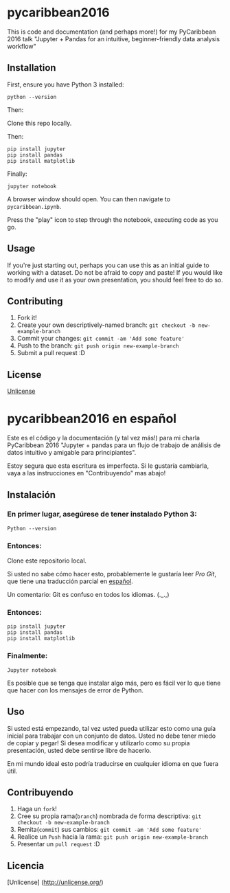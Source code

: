# pycaribbean2016


This is code and documentation (and perhaps more!) for my PyCaribbean 2016 talk "Jupyter + Pandas for an intuitive, beginner-friendly data analysis workflow"

## Installation


First, ensure you have Python 3 installed:

`python --version`

Then:

Clone this repo locally.

Then:

```
pip install jupyter
pip install pandas
pip install matplotlib
```

Finally:

`jupyter notebook`

A browser window should open. You can then navigate to `pycaribbean.ipynb`.

Press the "play" icon to step through the notebook, executing code as you go.

## Usage


If you're just starting out, perhaps you can use this as an initial guide to working with a dataset. Do not be afraid to copy and paste! If you would like to modify and use it as your own presentation, you should feel free to do so.

## Contributing


1. Fork it!
2. Create your own descriptively-named branch: `git checkout -b new-example-branch`
3. Commit your changes: `git commit -am 'Add some feature'`
4. Push to the branch: `git push origin new-example-branch`
5. Submit a pull request :D

## License


[Unlicense](http://unlicense.org/)

# pycaribbean2016 en español


Este es el código y la documentación (y tal vez más!) para mi charla PyCaribbean 2016 "Jupyter + pandas para un flujo de trabajo de análisis de datos intuitivo y amigable para principiantes".

Estoy segura que esta escritura es imperfecta. Si le gustaría cambiarla, vaya a las instrucciones en "Contribuyendo" mas abajo!

## Instalación

### En primer lugar, asegúrese de tener instalado Python 3:

`Python --version`

### Entonces:

Clone este repositorio local.

Si usted no sabe cómo hacer esto, probablemente le gustaría leer _Pro Git_, que tiene una traducción parcial en [español](https://git-scm.com/book/es/v1). 

Un comentario: Git es confuso en todos los idiomas. (._.,)

### Entonces:

```
pip install jupyter
pip install pandas
pip install matplotlib
```

### Finalmente:

`Jupyter notebook`

Es posible que se tenga que instalar algo más, pero es fácil ver lo que tiene que hacer con los mensajes de error de Python.

## Uso

Si usted está empezando, tal vez usted pueda utilizar esto como una guía inicial para trabajar con un conjunto de datos. Usted no debe tener miedo de copiar y pegar! Si desea modificar y utilizarlo como su propia presentación, usted debe sentirse libre de hacerlo.

En mi mundo ideal esto podría traducirse en cualquier idioma en que fuera útil.

## Contribuyendo

1. Haga un `fork`!
2. Cree su propia rama(`branch`) nombrada de forma descriptiva: `git checkout -b new-example-branch`
3. Remita(`commit`) sus cambios: `git commit -am 'Add some feature'`
4. Realice un `Push` hacia la rama: `git push origin new-example-branch`
5. Presentar un `pull request` :D

## Licencia

[Unlicense] (http://unlicense.org/)
